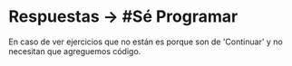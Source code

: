 # Respuestas -> #Sé Programar
En caso de ver ejercicios que no están es porque son de 'Continuar' y no necesitan que agreguemos código.
